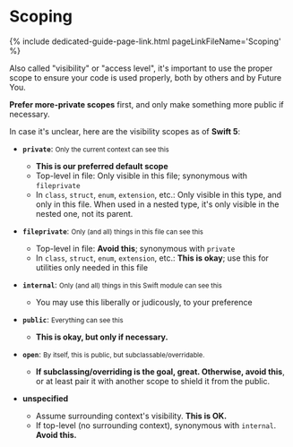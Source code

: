 
# Scoping #
{% include dedicated-guide-page-link.html
    pageLinkFileName='Scoping'
%}

Also called "visibility" or "access level", it's important to use the proper scope to ensure your code is used properly, both by others and by Future You.

**Prefer more-private scopes** first, and only make something more public if necessary.

In case it's unclear, here are the visibility scopes as of **Swift 5**:

-   **`private`**: <small class="comment">Only the current context can see this</small>
    -   **This is our preferred default scope**
    -   Top-level in file: Only visible in this file; synonymous with `fileprivate`
    -   In `class`, `struct`, `enum`, `extension`, etc.: Only visible in this type, and only in this file. When used in a nested type, it's only visible in the nested one, not its parent.

-   **`fileprivate`**: <small class="comment">Only (and all) things in this file can see this</small>
    -   Top-level in file: **Avoid this**; synonymous with `private`
    -   In `class`, `struct`, `enum`, `extension`, etc.: **This is okay**; use this for utilities only needed in this file

-   **`internal`**: <small class="comment">Only (and all) things in this Swift module can see this</small>
    -   You may use this liberally or judicously, to your preference

-   **`public`**: <small class="comment">Everything can see this</small>
    -   **This is okay, but only if necessary.**

-   **`open`**: <small class="comment">By itself, this is public, but subclassable/overridable.</small>
    -   **If subclassing/overriding is the goal, great. Otherwise, avoid this**, or at least pair it with another scope to shield it from the public.

-   **unspecified**
    -   Assume surrounding context's visibility. **This is OK.**
    -   If top-level (no surrounding context), synonymous with `internal`. **Avoid this.**
